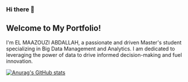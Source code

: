 ### Hi there 👋

## Welcome to My Portfolio!

I'm EL MAAZOUZI ABDALLAH, a passionate and driven Master's student specializing in Big Data Management and Analytics. I am dedicated to leveraging the power of data to drive informed decision-making and fuel innovation.

[![Anurag's GitHub stats](https://github-readme-stats.vercel.app/api?username=abdallah-elmaazouzi)](https://github.com/anuraghazra/github-readme-stats)

